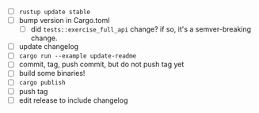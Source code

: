 - [ ] `rustup update stable`
- [ ] bump version in Cargo.toml
  - [ ] did `tests::exercise_full_api` change? if so, it's a semver-breaking change.
- [ ] update changelog
- [ ] `cargo run --example update-readme`
- [ ] commit, tag, push commit, but do not push tag yet
- [ ] build some binaries!
- [ ] `cargo publish`
- [ ] push tag
- [ ] edit release to include changelog
